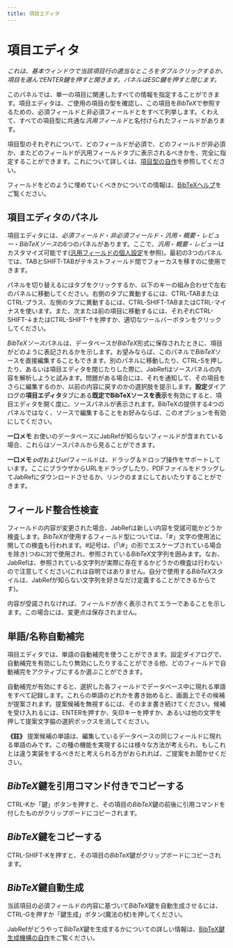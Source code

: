 ```yaml
---
title: 項目エディタ
---
```


# 項目エディタ

*これは、基本ウィンドウで当該項目行の適当なところをダブルクリックするか、項目を選んでENTER鍵を押すと開きます。パネルはESC鍵を押すと閉じます。*

このパネルでは、単一の項目に関連したすべての情報を指定することができます。項目エディタは、ご使用の項目の型を確認し、この項目を*BibTeX*で参照するための、必須フィールドと非必須フィールドとをすべて列挙します。くわえて、すべての項目型に共通な*汎用フィールド*と名付けられたフィールドがあります。

項目型のそれぞれについて、どのフィールドが必須で、どのフィールドが非必須か、またどのフィールドが汎用フィールドタブに表示されるべきかを、完全に指定することができます。これについて詳しくは、[項目型の自作](CustomEntriesHelp)を参照してください。

フィールドをどのように埋めていくべきかについての情報は、[BibTeXヘルプ](BibtexHelp)をご覧ください。

## 項目エディタのパネル

項目エディタには、*必須フィールド*・*非必須フィールド*・*汎用*・*概要*・*レビュー*・*BibTeXソース*の6つのパネルがあります。ここで、*汎用*・*概要*・*レビュー*はカスタマイズ可能です([汎用フィールドの個人設定](GeneralFields)を参照)。最初の3つのパネルでは、TABとSHIFT-TABがテキストフィールド間でフォーカスを移すのに使用できます。

パネルを切り替えるにはタブをクリックするか、以下のキーの組み合わせで左右のパネルに移動してください。右側のタブに異動するには、CTRL-TABまたはCTRL-プラス、左側のタブに異動するには、CTRL-SHIFT-TABまたはCTRL-マイナスを使います。また、次または前の項目に移動するには、それぞれCTRL-SHIFT-↓またはCTRL-SHIFT-↑を押すか、適切なツールバーボタンをクリックしてください。

*BibTeXソース*パネルは、データベースが*BibTeX*形式に保存されたときに、項目がどのように表記されるかを示します。お望みならば、このパネルで*BibTeX*ソースを直接編集することもできます。別のパネルに移動したり、CTRL-Sを押したり、あるいは項目エディタを閉じたりした際に、JabRefはソースパネルの内容を解析しようと試みます。問題がある場合には、それを通知して、その項目をさらに編集するのか、以前の内容に戻すのかの選択肢を提示します。**設定**ダイアログの**項目エディタ**タブにある**既定でBibTeXソースを表示**を有効にすると、項目エディタを開く度に、ソースパネルが表示されます。BibTeXの提供する4つのパネルではなく、ソースで編集することをお好みならば、このオプションを有効にしてください。

**一口メモ** お使いのデータベースにJabRefが知らないフィールドが含まれている場合、これらはソースパネルから見ることができます。

**一口メモ** *pdf*および*url*フィールドは、ドラッグ＆ドロップ操作をサポートしています。ここにブラウザからURLをドラッグしたり、PDFファイルをドラッグしてJabRefにダウンロードさせるか、リンクのままにしておいたりすることができます。

## フィールド整合性検査

フィールドの内容が変更された場合、JabRefは新しい内容を受諾可能かどうか検査します。*BibTeX*が使用するフィールド型については、「\#」文字の使用法に関しての検査も行われます。\#記号は、(「\\\#」の形でエスケープされている場合を除き)*つねに*対で使用され、参照されている*BibTeX*文字列を囲みます。なお、JabRefは、参照されている文字列が実際に存在するかどうかの検査は行わないので注意してください(これは自明ではありません。自分で使用する*BibTeX*スタイルは、JabRefが知らない文字列を好きなだけ定義することができるからです)。

内容が受諾されなければ、フィールドが赤く表示されてエラーであることを示します。この場合には、変更点は保存されません。

## 単語/名称自動補完

項目エディタでは、単語の自動補完を使うことができます。設定ダイアログで、自動補完を有効にしたり無効にしたりすることができる他、どのフィールドで自動補完をアクティブにするか選ぶことができます。

自動補完が有効にすると、選択した各フィールドでデータベース中に現れる単語をすべて記録します。これらの単語のどれかを書き始めると、画面上でその候補が提案されます。提案候補を無視するには、そのまま書き続けてください。候補を受け入れるには、ENTERを押すか、矢印キーを押すか、あるいは他の文字を押して提案文字脇の選択ボックスを消してください。

**《註》** 提案候補の単語は、編集しているデータベースの同じフィールドに現れる単語のみです。この種の機能を実現するには様々な方法が考えられ、もしこれとは違う実装をするべきだと考えられる方がおられれば、ご提案をお聞かせください。

## *BibTeX*鍵を引用コマンド付きでコピーする

CTRL-Kか「鍵」ボタンを押すと、その項目の*BibTeX*鍵の前後に引用コマンドを付したものがクリップボードにコピーされます。

## *BibTeX*鍵をコピーする

CTRL-SHIFT-Kを押すと、その項目の*BibTeX*鍵がクリップボードにコピーされます。

## *BibTeX*鍵自動生成

当該項目の必須フィールドの内容に基づいて*BibTeX*鍵を自動生成させるには、CTRL-Gを押すか「鍵生成」ボタン(魔法の杖)を押してください。

JabRefがどうやって*BibTeX*鍵を生成するかについての詳しい情報は、[BibTeX鍵生成機構の自作](LabelPatterns)をご覧ください。
